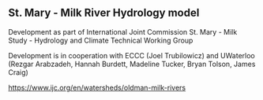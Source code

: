 ## St. Mary - Milk River Hydrology model

Development as part of International Joint Commission St. Mary - Milk Study - Hydrology and Climate Technical Working Group

Development is in cooperation with ECCC (Joel Trubilowicz) and UWaterloo (Rezgar Arabzadeh, Hannah Burdett, Madeline Tucker, Bryan Tolson, James Craig)

<https://www.ijc.org/en/watersheds/oldman-milk-rivers>
